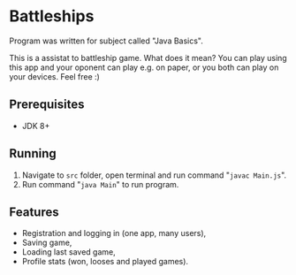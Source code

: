 # Battleships
Program was written for subject called "Java Basics".

This is a assistat to battleship game. What does it mean? You can play using this app and your oponent can play e.g. on paper, or you both can play on your devices. Feel free :)

## Prerequisites
- JDK 8+

## Running
1. Navigate to `src` folder, open terminal and run command "`javac Main.js`".
2. Run command "`java Main`" to run program.

## Features
- Registration and logging in (one app, many users),
- Saving game,
- Loading last saved game,
- Profile stats (won, looses and played games).


